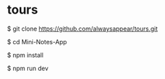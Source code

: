 # tours

$ git clone https://github.com/alwaysappear/tours.git

$ cd Mini-Notes-App

$ npm install

$ npm run dev

